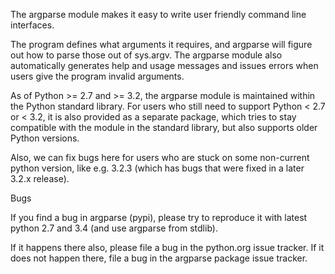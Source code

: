 The argparse module makes it easy to write user friendly command line interfaces.

The program defines what arguments it requires, and argparse will figure out how 
to parse those out of sys.argv. The argparse module also automatically generates 
help and usage messages and issues errors when users give the program invalid arguments.

As of Python >= 2.7 and >= 3.2, the argparse module is maintained within the Python 
standard library. For users who still need to support Python < 2.7 or < 3.2, it is also 
provided as a separate package, which tries to stay compatible with the module in the 
standard library, but also supports older Python versions.

Also, we can fix bugs here for users who are stuck on some non-current python version, 
like e.g. 3.2.3 (which has bugs that were fixed in a later 3.2.x release).


Bugs

If you find a bug in argparse (pypi), please try to reproduce it with latest python 2.7 and 3.4 (and use argparse from stdlib).

If it happens there also, please file a bug in the python.org issue tracker. If it does not happen there, file a bug in the argparse package issue tracker.
